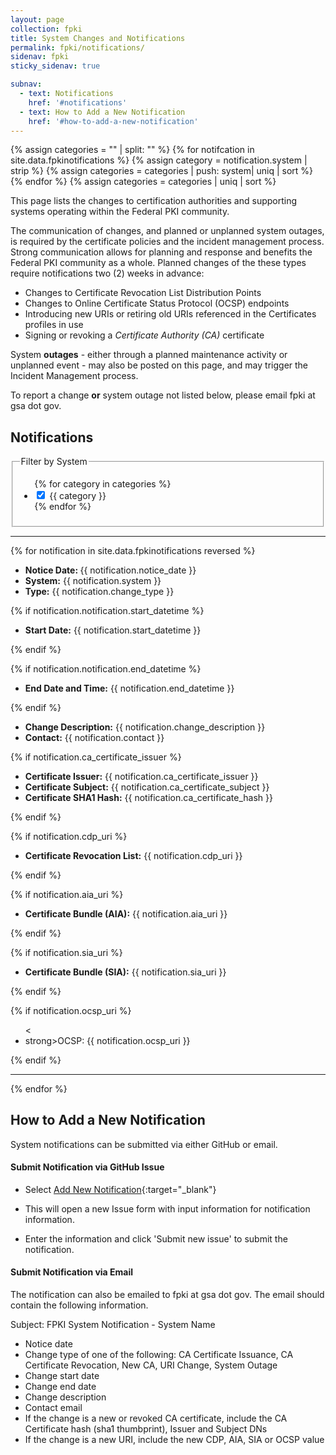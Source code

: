 ```yaml
---
layout: page
collection: fpki
title: System Changes and Notifications
permalink: fpki/notifications/
sidenav: fpki
sticky_sidenav: true

subnav:
  - text: Notifications
    href: '#notifications'
  - text: How to Add a New Notification
    href: '#how-to-add-a-new-notification'
---
```


{% assign categories = "" | split: "" %}
{% for notifcation in site.data.fpkinotifications %}
  {% assign category = notification.system | strip %}
  {% assign categories = categories | push: system| uniq | sort %}
{% endfor %}
{% assign categories = categories | uniq | sort %}

This page lists the changes to certification authorities and supporting systems operating within the Federal PKI community.  

The communication of changes, and planned or unplanned system outages, is required by the certificate policies and the incident management process.  Strong communication allows for planning and response and benefits the Federal PKI community as a whole.  Planned changes of the these types require notifications two (2) weeks in advance:

- Changes to Certificate Revocation List Distribution Points
- Changes to Online Certificate Status Protocol (OCSP) endpoints
- Introducing new URIs or retiring old URIs referenced in the Certificates profiles in use
- Signing or revoking a _Certificate Authority (CA)_ certificate

System **outages** - either through a planned maintenance activity or unplanned event - may also be posted on this page, and may trigger the Incident Management process.    

To report a change **or** system outage not listed below, please email fpki at gsa dot gov.

## Notifications

<div class="usa-width-one-fourth">
  <fieldset class="usa-fieldset-inputs guides-filter">
    <legend>Filter by System</legend>
    <ul class="usa-unstyled-list">
      {% for category in categories %}
      <li>
        <input class="guides-filter-category" id="category-{{ category | slugify }}" type="checkbox" name="categories" value="{{ category }}" checked>
        <label for="category-{{ category | slugify }}">{{ category }}</label>
      </li>
      {% endfor %}
    </ul>
  </fieldset>
</div>

<!-- This block loops through the notifications yml file under the data directory. -->

<div class="usa-width-one-whole">
<hr>
{% for notification in site.data.fpkinotifications reversed %}
  <ul class="usa-unstyled-list">
    <li><strong>Notice Date: </strong> {{ notification.notice_date }} </li>
    <li><strong>System:</strong> {{ notification.system }} </li>
    <li><strong>Type:</strong> {{ notification.change_type }} </li>
  </ul>

{% if notification.notification.start_datetime %}
	<ul class="usa-unstyled-list">
		<li><strong>Start Date:</strong> {{ notification.start_datetime }}</li>
	</ul>
{% endif %}

{% if notification.notification.end_datetime %}
	<ul class="usa-unstyled-list">
		<li><strong>End Date and Time:</strong> {{ notification.end_datetime }}</li>
	</ul>
{% endif %}

<ul class="usa-unstyled-list">
    <li><strong>Change Description:</strong> {{ notification.change_description }} </li>
    <li><strong>Contact:</strong> {{ notification.contact }}</li>
</ul>  

{% if notification.ca_certificate_issuer %}
	<ul class="usa-unstyled-list">
		<li><strong>Certificate Issuer:</strong> {{ notification.ca_certificate_issuer }}</li>
		<li><strong>Certificate Subject:</strong> {{ notification.ca_certificate_subject }}</li>
		<li><strong>Certificate SHA1 Hash:</strong> {{ notification.ca_certificate_hash }}</li> 
	</ul>
{% endif %}

{% if notification.cdp_uri %}
	<ul class="usa-unstyled-list">
		<li><strong>Certificate Revocation List:</strong> {{ notification.cdp_uri }}</li>
	</ul>
{% endif %}

{% if notification.aia_uri %}
	<ul class="usa-unstyled-list">
		<li><strong>Certificate Bundle (AIA):</strong> {{ notification.aia_uri }}</li>
	</ul>
{% endif %}

{% if notification.sia_uri %}
	<ul class="usa-unstyled-list">
		<li><strong>Certificate Bundle (SIA):</strong> {{ notification.sia_uri }}</li>
	</ul>
{% endif %}

{% if notification.ocsp_uri %}
	<ul class="usa-unstyled-list">
		<<li>strong>OCSP:</strong> {{ notification.ocsp_uri }}</li>
	</ul>
{% endif %}

<hr>
{% endfor %}

</div>


## How to Add a New Notification
System notifications can be submitted via either GitHub or email.

#### Submit Notification via GitHub Issue 

  - Select [Add New Notification](https://github.com/GSA/ficam-playbooks/issues/new?title=System%20Notification%20for%3A%20%3CYour%20Organization%3E&body=notice_date%3A%20%0Achange_type%3A%20%20CA%20Certificate%20Issuance%2C%20CA%20Certificate%20Revocation%2C%20New%20CA%2C%20URI%20Change%2C%20System%20Outage%20%0Astart_datetime%3A%20%0Aend_datetime%3A%20%0Asystem%3A%20%0Achange_description%3A%20%0Acontact%3A%20%0Aca_certificate_hash%3A%20%0Aca_certificate_issuer%3A%20%0Aca_certificate_subject%3A%20%0Acdp_uri%3A%20%0Aaia_uri%3A%20%0Asia_uri%3A%20%0Aocsp_uri%3A%0A%20%0A&labels[]=System%20Notification){:target="_blank"}

  - This will open a new Issue form with input information for notification information.
  - Enter the information and click 'Submit new issue' to submit the notification.

#### Submit Notification via Email
The notification can also be emailed to fpki at gsa dot gov. The email should contain the following information.

Subject:  FPKI System Notification - System Name 
  
- Notice date  
- Change type of one of the following: CA Certificate Issuance, CA Certificate Revocation, New CA, URI Change, System Outage  
- Change start date   
- Change end date  
- Change description  
- Contact email  
- If the change is a new or revoked CA certificate, include the CA Certificate hash (sha1 thumbprint), Issuer and Subject DNs  
- If the change is a new URI, include the new CDP, AIA, SIA or OCSP value  





